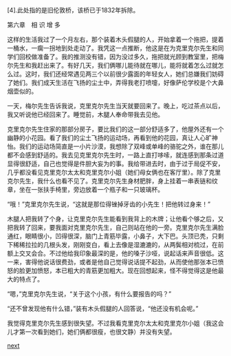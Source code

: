 
[4].此处指的是旧伦敦桥，该桥已于1832年拆除。

第六章　相 识 增 多

这样的生活我过了一个月左右，那个装着木头假腿的人，开始拿着一个拖把，提着一桶水，一瘸一拐地到处走动了。我凭这一点推断，他这是在为克里克尔先生和同学们回校做准备了。我的推测没有错，因为没过多久，拖把就光顾到教室里，把梅尔先生和我赶出来了。有好几天，我们俩哪儿能待就在哪儿，能将就着怎么过就怎么过。这时，我们还经常遇见两三个以前很少露面的年轻女人，她们总嫌我们妨碍了她们。我们成天生活在飞扬的尘土中，弄得我老打喷嚏，好像萨伦学校是个大鼻烟壶似的。

一天，梅尔先生告诉我说，克里克尔先生当天就要回来了。晚上，吃过茶点以后，我又听说他已经回来了。睡觉前，木腿人奉命带我去见他。

克里克尔先生住家的那部分房子，要比我们的这一部分舒适多了，他屋外还有一个幽静的小花园。看了我们的尘土飞扬的运动场，再看到他的花园，真让人心旷神怡。我们的运动场简直是一小片沙漠，我想除了双峰或单峰的骆驼之外，谁在那儿都不会感到舒适的。我去见克里克尔先生时，一路上直打哆嗦，就连感到那条过道显得很舒适，自己也觉得是件胆大妄为的事。我给带进去时，由于过于局促不安，几乎都没看见克里克尔太太和克里克尔小姐（她们母女俩也在客厅里）。除了克里克尔先生，我什么也看不见了。克里克尔先生身材肥胖，身上挂着一串表链和纹章，坐在一张扶手椅里，旁边放着一个瓶子和一只玻璃杯。

“哦！”克里克尔先生说，“这就是那位得锉掉牙齿的小先生！把他转过身来！”

木腿人把我转了个身，让克里克尔先生能看到我背上的木牌；让他看个够之后，又把我转了回来，要我面对克里克尔先生，自己则站在他的一旁。克里克尔先生满脸通红，眼睛很小，凹得很深，脑门上青筋毕露，小鼻子，大下巴。头顶已秃，只剩下稀稀拉拉的几根头发，刚刚变白，看上去像是湿漉漉的，从两鬓相对梳过，在前额上交叉会合。不过他给我印象最深的是，他的嗓子沙哑，说起话来声音很低。这一来，害得他说话很费劲，或者是他自己觉得说话提不起劲，从而使他那张本已愤怒的脸更加愤怒，本已粗大的青筋更加粗大。现在回想起来，怪不得觉得这是他最大的特点了。

“嗯，”克里克尔先生说，“关于这个小孩，有什么要报告的吗？”

“还不曾发现他有什么错，”装有木头假腿的人回答说，“他还没有机会呢。”

我觉得克里克尔先生感到很失望。不过我看克里克尔太太和克里克尔小姐（我这会儿才第一次看到她们，她们俩都很瘦，也很文静）并没有失望。

[next](page85)